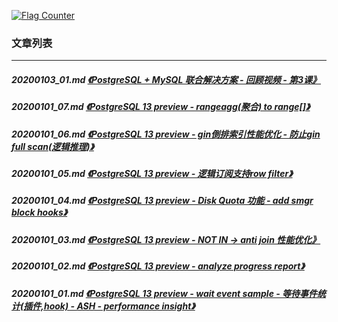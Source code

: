 <a rel="nofollow" href="http://info.flagcounter.com/h9V1"  ><img src="http://s03.flagcounter.com/count/h9V1/bg_FFFFFF/txt_000000/border_CCCCCC/columns_2/maxflags_12/viewers_0/labels_0/pageviews_0/flags_0/"  alt="Flag Counter"  border="0"  ></a>  
  
### 文章列表  
----  
##### 20200103_01.md   [《PostgreSQL + MySQL 联合解决方案 - 回顾视频 -  第3课》](20200103_01.md)  
##### 20200101_07.md   [《PostgreSQL 13 preview - rangeagg(聚合) to range[]》](20200101_07.md)  
##### 20200101_06.md   [《PostgreSQL 13 preview - gin倒排索引性能优化 - 防止gin full scan(逻辑推理)》](20200101_06.md)  
##### 20200101_05.md   [《PostgreSQL 13 preview - 逻辑订阅支持row filter》](20200101_05.md)  
##### 20200101_04.md   [《PostgreSQL 13 preview - Disk Quota 功能 - add smgr block hooks》](20200101_04.md)  
##### 20200101_03.md   [《PostgreSQL 13 preview - NOT IN -> anti join 性能优化》](20200101_03.md)  
##### 20200101_02.md   [《PostgreSQL 13 preview - analyze progress report》](20200101_02.md)  
##### 20200101_01.md   [《PostgreSQL 13 preview - wait event sample - 等待事件统计(插件,hook) - ASH - performance insight》](20200101_01.md)  

